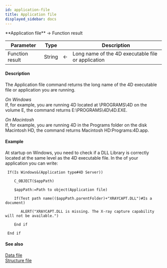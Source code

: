 ```yaml
---
id: application-file
title: Application file
displayed_sidebar: docs
---
```


<!--REF #_command_.Application file.Syntax-->**Application file**  -> Function result<!-- END REF-->
<!--REF #_command_.Application file.Params-->
| Parameter | Type |  | Description |
| --- | --- | --- | --- |
| Function result | String | <- | Long name of the 4D executable file or application |

<!-- END REF-->

#### Description 

<!--REF #_command_.Application file.Summary-->The Application file command returns the long name of the 4D executable file or application you are running.<!-- END REF--> 

*On Windows*  
If, for example, you are running 4D located at \\PROGRAMS\\4D on the volume E, the command returns E:\\PROGRAMS\\4D\\4D.EXE.

*On Macintosh*  
If, for example, you are running 4D in the Programs folder on the disk Macintosh HD, the command returns Macintosh HD:Programs:4D.app.

#### Example 

At startup on Windows, you need to check if a DLL Library is correctly located at the same level as the 4D executable file. In the of your application you can write:

```4d
 If(Is Windows&(Application type#4D Server))

    C_OBJECT($appPath)

    $appPath:=Path to object(Application file)

    If(Test path name(($appPath.parentFolder)+"XRAYCAPT.DLL")#Is a document)

       ALERT("XRAYCAPT.DLL is missing. The X-ray capture capability will not be available.")

    End if

 End if
```

#### See also 
[Data file](data-file.md)  
[Structure file](structure-file.md)  